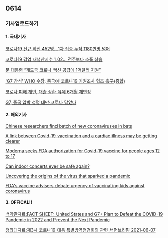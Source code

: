 ## 0614
### 기사업로드하기
#### 1. 국내기사

[코로나19 신규 확진 452명…1차 접종 누적 1180만명 넘어](https://www.hani.co.kr/arti/society/health/999106.html)

[코로나19 감염 재생산지수 1.02… 전주보다 소폭 상승](https://biz.chosun.com/topics/topics_social/2021/06/13/RUI6VM2B3VAMBLKTZLRHOH4674/)

[문 대통령 “개도국 코로나 백신 공급에 1억달러 지원”](https://www.khan.co.kr/politics/president/article/202106130859001)

['G7 참석' WHO 수장, 중국에 코로나19 기원조사 협조 촉구(종합)](https://www.mk.co.kr/news/world/view/2021/06/570939/)

[코로나 피해 개인, 대출 상환 유예 6개월 재연장](https://imnews.imbc.com/news/2021/econo/article/6277650_34887.html)

[G7, 중국 압박 성명 대만·코로나 담았다](https://news.joins.com/article/24081205)

>

#### 2. 해외기사

[Chinese researchers find batch of new coronaviruses in bats](https://edition.cnn.com/2021/06/10/health/bats-coronavirus-china-genome/index.html)

[A link between Covid-19 vaccination and a cardiac illness may be getting clearer](https://edition.cnn.com/2021/06/09/health/myocarditis-covid-vaccination-link-clearer/index.html)

[Moderna seeks FDA authorization for Covid-19 vaccine for people ages 12 to 17](https://edition.cnn.com/2021/06/10/health/moderna-vaccine-adolescent-eua-appligation/index.html)

[Can indoor concerts ever be safe again?](https://edition.cnn.com/2021/06/10/health/covid-indoor-concerts-wellness/index.html)

[Uncovering the origins of the virus that sparked a pandemic](https://edition.cnn.com/2021/06/10/health/coronavirus-origin-natural-spillover-lab-leak-gupta/index.html)

[FDA's vaccine advisers debate urgency of vaccinating kids against coronavirus](https://edition.cnn.com/2021/06/10/health/fda-advisers-covid-vaccines-kids/index.html)

>

#### 3. OFFICAL!!

[백악관자료:FACT SHEET: United States and G7+ Plan to Defeat the COVID-19 Pandemic in 2022 and Prevent the Next Pandemic](https://www.whitehouse.gov/briefing-room/statements-releases/2021/06/11/fact-sheet-united-states-and-g7-plan-to-defeat-the-covid-19-pandemic-in-2022-and-prevent-the-next-pandemic/)

[청와대자료:제3차 코로나19 대응 특별방역점검회의 관련 서면브리핑 2021-06-07](https://www1.president.go.kr/articles/10463)